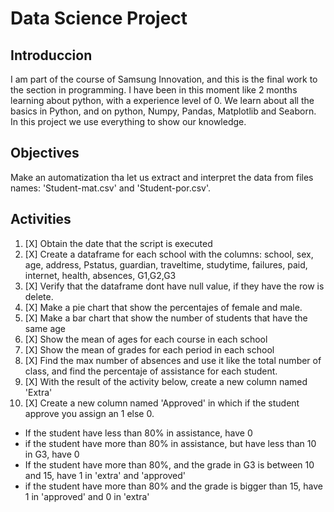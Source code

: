 # Data Science Project

## Introduccion

I am part of the course of Samsung Innovation, and this is the final work to the section in programming. I have been in this moment like 2 months learning about python, with a experience level of 0. We learn about all the basics in Python, and on python, Numpy, Pandas, Matplotlib and Seaborn. In this project we use everything to show our knowledge.

## Objectives

Make an automatization tha let us extract and interpret the data from files names: 'Student-mat.csv' and 'Student-por.csv'. 

## Activities

1. [X] Obtain the date that the script is executed
2. [X] Create a dataframe for each school with the columns: school, sex, age, address, Pstatus,
    guardian, traveltime, studytime, failures, paid, internet, health, absences,
    G1,G2,G3
3. [X] Verify that the dataframe dont have null value, if they have the row is delete.
4. [X] Make a pie chart that show the percentajes of female and male.
5. [X] Make a bar chart that show the number of students that have the same age
6. [X] Show the mean of ages for each course in each school
7. [X] Show the mean of grades for each period in each school
8. [X] Find the max number of absences and use it like the total number of class, and find the percentaje of assistance for each student.
9. [X] With the result of the activity below, create a new column named 'Extra'
1. [X] Create a new column named 'Approved' in which if the student approve you assign an 1 else 0.

* If the student have less than 80% in assistance, have 0
* if the student have more than 80% in assistance, but have less than 10 in G3, have 0
* If the student have more than 80%, and the grade in G3 is between 10 and 15, have 1 in 'extra' and 'approved'
* if the student have more than 80% and the grade is bigger than 15, have 1 in 'approved' and 0 in 'extra'
